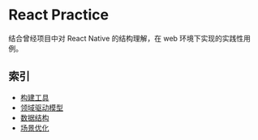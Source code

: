 # React Practice

结合曾经项目中对 React Native 的结构理解，在 web 环境下实现的实践性用例。

## 索引

- [构建工具](./docs/create-react-app.md)
- [领域驱动模型](./docs/Domain-driven-design.md)
- [数据结构](./docs/data-structure.md)
- [场景优化](./docs/optimize-scene.md)